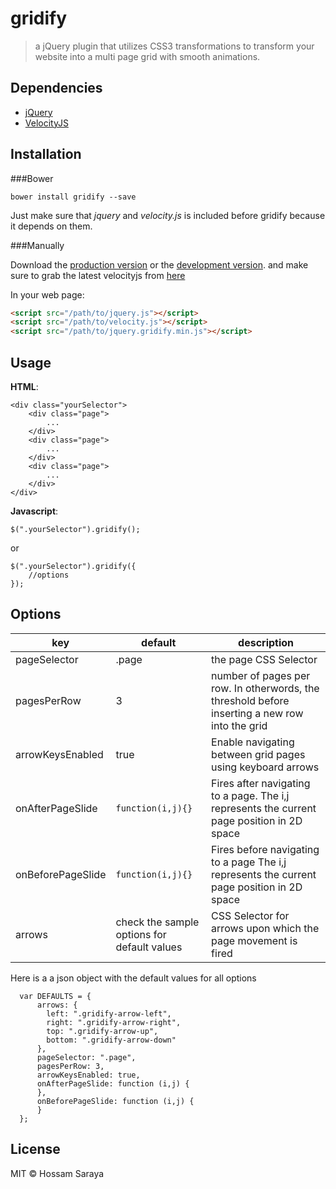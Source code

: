 # gridify

> a jQuery plugin that utilizes CSS3 transformations to transform your website into a multi page grid with smooth animations.

## Dependencies
* [jQuery](https://jquery.com/)
* [VelocityJS](http://julian.com/research/velocity/)
          
      
      
## Installation

###Bower

```
bower install gridify --save
```

Just make sure that _jquery_ and _velocity.js_ is included before gridify because it depends on them.


 

###Manually

Download the [production version][min] or the [development version][max]. and make sure to grab the latest velocityjs from [here](http://julian.com/research/velocity/)

[min]: https://raw.githubusercontent.com/daedlock/jquery-gridify/master/dist/jquery.gridify.min.js
[max]: https://raw.githubusercontent.com/daedlock/jquery-gridify/master/dist/jquery.gridify.js
 
In your web page:

```html
<script src="/path/to/jquery.js"></script>
<script src="/path/to/velocity.js"></script>
<script src="/path/to/jquery.gridify.min.js"></script>
```


## Usage
__HTML__:

```
<div class="yourSelector">
	<div class="page">
		...
	</div>
	<div class="page">
		...
	</div>
	<div class="page">
		...
	</div>
</div>
```

**Javascript**:

```
$(".yourSelector").gridify();
```

or

```
$(".yourSelector").gridify({
	//options
});
``` 
      
        
          
          
## Options


| key  | default  | description  |
|---|---|---|
| pageSelector  |  .page |  the page CSS Selector |
| pagesPerRow  | 3  | number of pages per row. In otherwords, the threshold before inserting a new row into the grid  |
| arrowKeysEnabled  | true  | Enable navigating between grid pages using keyboard arrows  |
| onAfterPageSlide  | `function(i,j){}`  | Fires after navigating to a page. The i,j represents the current page position in 2D space  |
| onBeforePageSlide  | `function(i,j){}`   | Fires before navigating to a page The i,j represents the current page position in 2D space  |
|  arrows | check the sample options for default values| CSS Selector for arrows upon which the page movement is fired  |


Here is a a json object with the default values for all options

```
  var DEFAULTS = {
      arrows: {
        left: ".gridify-arrow-left",
        right: ".gridify-arrow-right",
        top: ".gridify-arrow-up",
        bottom: ".gridify-arrow-down"
      },
      pageSelector: ".page",
      pagesPerRow: 3,
      arrowKeysEnabled: true,
      onAfterPageSlide: function (i,j) {
      },
      onBeforePageSlide: function (i,j) {
      }
  };
```

## License

MIT © Hossam Saraya
